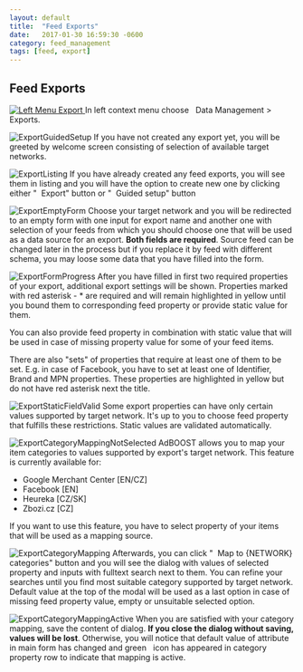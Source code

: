```yaml
---
layout: default
title:  "Feed Exports"
date:   2017-01-30 16:59:30 -0600
category: feed_management
tags: [feed, export]
---
```


## Feed Exports

<a href="/AdBOOST/images/exports/LeftMenuExport.png" data-lightbox="LeftMenuExport" data-title="Left Menu Export">
    <img src="/AdBOOST/images/exports/LeftMenuExport.png" alt="Left Menu Export">
</a>
In left context menu choose <i class="fa fa-database">&nbsp;</i> Data Management > <i class="fa fa-share">&nbsp;</i> Exports.

![ExportGuidedSetup](/AdBOOST/images/exports/ExportGuidedSetup.png)
If you have not created any export yet, you will be greeted by welcome screen consisting of selection of available target networks.

![ExportListing](/AdBOOST/images/exports/ExportListing.png)
If you have already created any feed exports, you will see them in listing and you will have the option to create new one by clicking either "<i class="fa fa-plus">&nbsp;</i> Export" button or "<i class="fa fa-question">&nbsp;</i> Guided setup" button

![ExportEmptyForm](/AdBOOST/images/exports/ExportEmptyForm.png)
Choose your target network and you will be redirected to an empty form with one input for export name and another one with selection of your feeds from which you should choose one that will be used as a data source for an export. **Both fields are required**. Source feed can be changed later in the process but if you replace it by feed with different schema, you may loose some data that you have filled into the form.

![ExportFormProgress](/AdBOOST/images/exports/ExportFormProgress.png)
After you have filled in first two required properties of your export, additional export settings will be shown. Properties marked with red asterisk - <span class="text-red">*</span> are required and will remain highlighted in yellow until you bound them to corresponding feed property or provide static value for them.

You can also provide feed property in combination with static value that will be used in case of missing property value for some of your feed items.

There are also "sets" of properties that require at least one of them to be set. E.g. in case of Facebook, you have to set at least one of Identifier, Brand and MPN properties. These properties are highlighted in yellow but do not have red asterisk next the title.

![ExportStaticFieldValid](/AdBOOST/images/exports/ExportStaticFieldValid.png)
Some export properties can have only certain values supported by target network. It's up to you to choose feed property that fulfills these restrictions. Static values are validated automatically.

![ExportCategoryMappingNotSelected](/AdBOOST/images/exports/ExportCategoryMappingNotSelected.png)
AdBOOST allows you to map your item categories to values supported by export's target network. This feature is currently available for:

- Google Merchant Center [EN/CZ]
- Facebook [EN]
- Heureka [CZ/SK]
- Zbozi.cz [CZ]

 If you want to use this feature, you have to select property of your items that will be used as a mapping source.

![ExportCategoryMapping](/AdBOOST/images/exports/ExportCategoryMapping.png)
Afterwards, you can click "<i class="fa fa-wrench">&nbsp;</i> Map to {NETWORK} categories" button and you will see the dialog with values of selected property and inputs with fulltext search next to them. You can refine your searches until you find most suitable category supported by target network. Default value at the top of the modal will be used as a last option in case of missing feed property value, empty or unsuitable selected option.

![ExportCategoryMappingActive](/AdBOOST/images/exports/ExportCategoryMappingActive.png)
When you are satisfied with your category mapping, save the content of dialog. **If you close the dialog without saving, values will be lost**. Otherwise, you will notice that default value of attribute in main form has changed and green <i class="glyphicon glyphicon-ok">&nbsp;</i> icon has appeared in category property row to indicate that mapping is active.